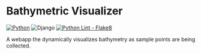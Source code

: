 # Bathymetric Visualizer

[//]: # ([![Python Tests]&#40;https://github.com/matthew-buglass/echo_sounding_simulator/actions/workflows/python-test.yml/badge.svg&#41;]&#40;https://github.com/matthew-buglass/echo_sounding_simulator/actions/workflows/python-test.yml&#41;)
[![Python](https://img.shields.io/badge/Python-3.10-3776AB.svg)](https://www.python.org)
![Django](https://img.shields.io/badge/django-5.0-%23092E20.svg?&logo=django&logoColor=white)
[![Python Lint - Flake8](https://github.com/matthew-buglass/bathymetric_visualizer/actions/workflows/python-lint.yml/badge.svg)](https://github.com/matthew-buglass/bathymetric_visualizer/actions/workflows/python-lint.yml)

[//]: # (![Test Coverage]&#40;https://img.shields.io/endpoint?url=https://gist.githubusercontent.com/matthew-buglass/b88855f7e79729fc1cf9bd4b582012ba/raw/covbadge.json&#41;)

A webapp the dynamically visualizes bathymetry as sample points are being collected.
